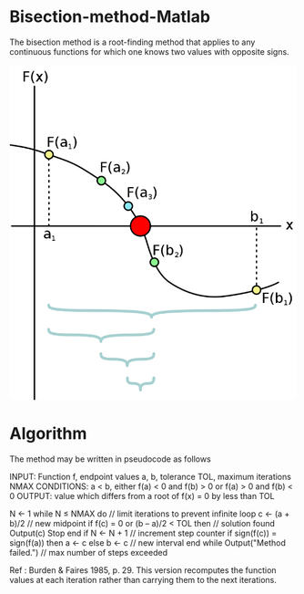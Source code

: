 # Bisection-method-Matlab
The bisection method is a root-finding method that applies to any continuous functions for which one knows two values with opposite signs.

![bisection](https://github.com/Helloessam/Bisection-Method/blob/master/800px-Bisection_method.svg.png)

# Algorithm

The method may be written in pseudocode as follows

INPUT: Function f, 
       endpoint values a, b, 
       tolerance TOL, 
       maximum iterations NMAX
CONDITIONS: a < b, 
            either f(a) < 0 and f(b) > 0 or f(a) > 0 and f(b) < 0
OUTPUT: value which differs from a root of f(x) = 0 by less than TOL
 
N ← 1
while N ≤ NMAX do // limit iterations to prevent infinite loop
    c ← (a + b)/2 // new midpoint
    if f(c) = 0 or (b – a)/2 < TOL then // solution found
        Output(c)
        Stop
    end if
    N ← N + 1 // increment step counter
    if sign(f(c)) = sign(f(a)) then a ← c else b ← c // new interval
end while
Output("Method failed.") // max number of steps exceeded

Ref :  Burden & Faires 1985, p. 29. This version recomputes the function values at each iteration rather than carrying them to the next iterations.



